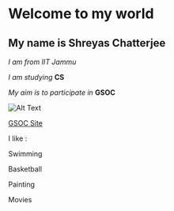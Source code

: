 # Welcome to my world
## My name is Shreyas Chatterjee
*I am from IIT Jammu*

*I am studying* **CS** 

*My aim is to participate in* **GSOC**

![Alt Text](https://upload.wikimedia.org/wikipedia/commons/thumb/8/85/GSoC-icon.svg/220px-GSoC-icon.svg.png)

[GSOC Site](https://summerofcode.withgoogle.com/)

I like :

   Swimming
   
   Basketball
   
   Painting
   
   Movies

